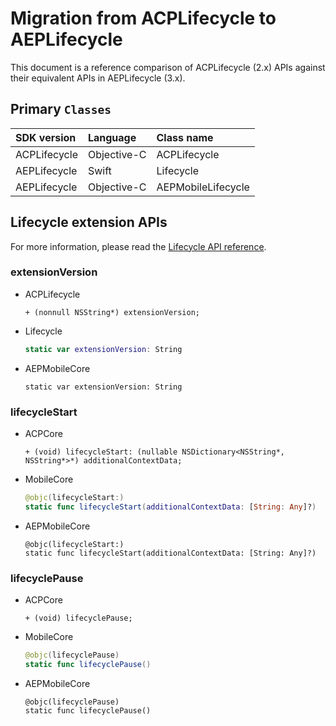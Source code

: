 # Migration from ACPLifecycle to AEPLifecycle

This document is a reference comparison of ACPLifecycle \(2.x\) APIs against their equivalent APIs in AEPLifecycle \(3.x\).

## Primary `Classes`

| SDK version | Language | Class name |
| :--- | :--- | :--- |
| ACPLifecycle | Objective-C | ACPLifecycle |
| AEPLifecycle | Swift | Lifecycle |
| AEPLifecycle | Objective-C | AEPMobileLifecycle |

## Lifecycle extension APIs

For more information, please read the [Lifecycle API reference](https://aep-sdks.gitbook.io/docs/foundation-extensions/mobile-core/lifecycle/lifecycle-api-reference).

### extensionVersion

* ACPLifecycle

  ```text
  + (nonnull NSString*) extensionVersion;
  ```

* Lifecycle

  ```swift
  static var extensionVersion: String
  ```

* AEPMobileCore

  ```text
  static var extensionVersion: String
  ```

### lifecycleStart

* ACPCore

  ```text
  + (void) lifecycleStart: (nullable NSDictionary<NSString*, NSString*>*) additionalContextData;
  ```

* MobileCore

  ```swift
  @objc(lifecycleStart:)
  static func lifecycleStart(additionalContextData: [String: Any]?)
  ```

* AEPMobileCore

  ```text
  @objc(lifecycleStart:)
  static func lifecycleStart(additionalContextData: [String: Any]?)
  ```

### lifecyclePause

* ACPCore

  ```text
  + (void) lifecyclePause;
  ```

* MobileCore

  ```swift
  @objc(lifecyclePause)
  static func lifecyclePause()
  ```

* AEPMobileCore

  ```text
  @objc(lifecyclePause)
  static func lifecyclePause()
  ```

